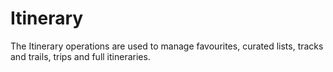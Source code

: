 # Itinerary

The Itinerary operations are used to manage favourites, curated lists, tracks
and trails, trips and full itineraries.

